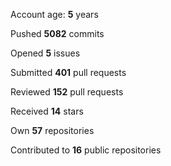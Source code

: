 Account age: **5** years

Pushed **5082** commits

Opened **5** issues

Submitted **401** pull requests

Reviewed **152** pull requests

Received **14** stars

Own **57** repositories

Contributed to **16** public repositories

